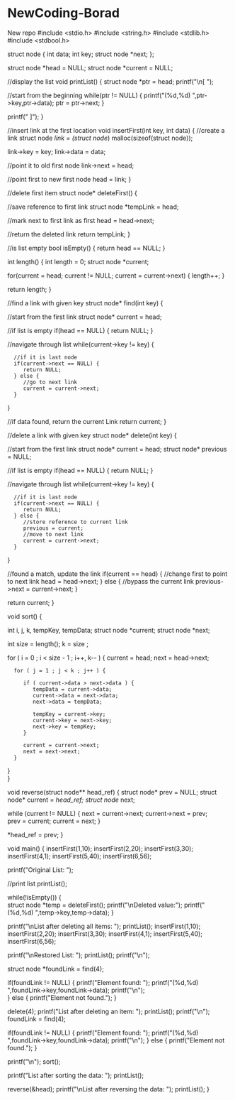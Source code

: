 # NewCoding-Borad
New repo
#include <stdio.h>
#include <string.h>
#include <stdlib.h>
#include <stdbool.h>

struct node {
   int data;
   int key;
   struct node *next;
};

struct node *head = NULL;
struct node *current = NULL;

//display the list
void printList() {
   struct node *ptr = head;
   printf("\n[ ");
	
   //start from the beginning
   while(ptr != NULL) {
      printf("(%d,%d) ",ptr->key,ptr->data);
      ptr = ptr->next;
   }
	
   printf(" ]");
}

//insert link at the first location
void insertFirst(int key, int data) {
   //create a link
   struct node *link = (struct node*) malloc(sizeof(struct node));
	
   link->key = key;
   link->data = data;
	
   //point it to old first node
   link->next = head;
	
   //point first to new first node
   head = link;
}

//delete first item
struct node* deleteFirst() {

   //save reference to first link
   struct node *tempLink = head;
	
   //mark next to first link as first 
   head = head->next;
	
   //return the deleted link
   return tempLink;
}

//is list empty
bool isEmpty() {
   return head == NULL;
}

int length() {
   int length = 0;
   struct node *current;
	
   for(current = head; current != NULL; current = current->next) {
      length++;
   }
	
   return length;
}

//find a link with given key
struct node* find(int key) {

   //start from the first link
   struct node* current = head;

   //if list is empty
   if(head == NULL) {
      return NULL;
   }

   //navigate through list
   while(current->key != key) {
	
      //if it is last node
      if(current->next == NULL) {
         return NULL;
      } else {
         //go to next link
         current = current->next;
      }
   }      
	
   //if data found, return the current Link
   return current;
}

//delete a link with given key
struct node* delete(int key) {

   //start from the first link
   struct node* current = head;
   struct node* previous = NULL;
	
   //if list is empty
   if(head == NULL) {
      return NULL;
   }

   //navigate through list
   while(current->key != key) {

      //if it is last node
      if(current->next == NULL) {
         return NULL;
      } else {
         //store reference to current link
         previous = current;
         //move to next link
         current = current->next;
      }
   }

   //found a match, update the link
   if(current == head) {
      //change first to point to next link
      head = head->next;
   } else {
      //bypass the current link
      previous->next = current->next;
   }    
	
   return current;
}

void sort() {

   int i, j, k, tempKey, tempData;
   struct node *current;
   struct node *next;
	
   int size = length();
   k = size ;
	
   for ( i = 0 ; i < size - 1 ; i++, k-- ) {
      current = head;
      next = head->next;
		
      for ( j = 1 ; j < k ; j++ ) {   

         if ( current->data > next->data ) {
            tempData = current->data;
            current->data = next->data;
            next->data = tempData;

            tempKey = current->key;
            current->key = next->key;
            next->key = tempKey;
         }
			
         current = current->next;
         next = next->next;
      }
   }   
}

void reverse(struct node** head_ref) {
   struct node* prev   = NULL;
   struct node* current = *head_ref;
   struct node* next;
	
   while (current != NULL) {
      next  = current->next;
      current->next = prev;   
      prev = current;
      current = next;
   }
	
   *head_ref = prev;
}

void main() {
   insertFirst(1,10);
   insertFirst(2,20);
   insertFirst(3,30);
   insertFirst(4,1);
   insertFirst(5,40);
   insertFirst(6,56); 

   printf("Original List: "); 
	
   //print list
   printList();

   while(!isEmpty()) {            
      struct node *temp = deleteFirst();
      printf("\nDeleted value:");
      printf("(%d,%d) ",temp->key,temp->data);
   }  
	
   printf("\nList after deleting all items: ");
   printList();
   insertFirst(1,10);
   insertFirst(2,20);
   insertFirst(3,30);
   insertFirst(4,1);
   insertFirst(5,40);
   insertFirst(6,56);
   
   printf("\nRestored List: ");
   printList();
   printf("\n");  

   struct node *foundLink = find(4);
	
   if(foundLink != NULL) {
      printf("Element found: ");
      printf("(%d,%d) ",foundLink->key,foundLink->data);
      printf("\n");  
   } else {
      printf("Element not found.");
   }

   delete(4);
   printf("List after deleting an item: ");
   printList();
   printf("\n");
   foundLink = find(4);
	
   if(foundLink != NULL) {
      printf("Element found: ");
      printf("(%d,%d) ",foundLink->key,foundLink->data);
      printf("\n");
   } else {
      printf("Element not found.");
   }
	
   printf("\n");
   sort();
	
   printf("List after sorting the data: ");
   printList();
	
   reverse(&head);
   printf("\nList after reversing the data: ");
   printList();
}
